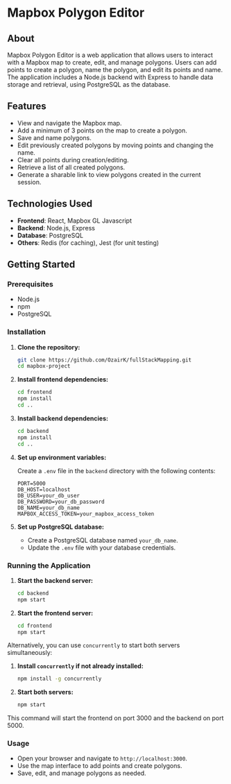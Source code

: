 
# Mapbox Polygon Editor

## About

Mapbox Polygon Editor is a web application that allows users to interact with a Mapbox map to create, edit, and manage polygons. Users can add points to create a polygon, name the polygon, and edit its points and name. The application includes a Node.js backend with Express to handle data storage and retrieval, using PostgreSQL as the database.

## Features

- View and navigate the Mapbox map.
- Add a minimum of 3 points on the map to create a polygon.
- Save and name polygons.
- Edit previously created polygons by moving points and changing the name.
- Clear all points during creation/editing.
- Retrieve a list of all created polygons.
- Generate a sharable link to view polygons created in the current session.

## Technologies Used

- **Frontend**: React, Mapbox GL Javascript
- **Backend**: Node.js, Express
- **Database**: PostgreSQL
- **Others**: Redis (for caching), Jest (for unit testing)

## Getting Started

### Prerequisites

- Node.js
- npm
- PostgreSQL

### Installation

1. **Clone the repository:**
   ```bash
   git clone https://github.com/OzairK/fullStackMapping.git
   cd mapbox-project
   ```

2. **Install frontend dependencies:**
   ```bash
   cd frontend
   npm install
   cd ..
   ```

3. **Install backend dependencies:**
   ```bash
   cd backend
   npm install
   cd ..
   ```

4. **Set up environment variables:**

   Create a `.env` file in the `backend` directory with the following contents:
   ```
   PORT=5000
   DB_HOST=localhost
   DB_USER=your_db_user
   DB_PASSWORD=your_db_password
   DB_NAME=your_db_name
   MAPBOX_ACCESS_TOKEN=your_mapbox_access_token
   ```

5. **Set up PostgreSQL database:**

   - Create a PostgreSQL database named `your_db_name`.
   - Update the `.env` file with your database credentials.

### Running the Application

1. **Start the backend server:**
   ```bash
   cd backend
   npm start
   ```

2. **Start the frontend server:**
   ```bash
   cd frontend
   npm start
   ```

Alternatively, you can use `concurrently` to start both servers simultaneously:

1. **Install `concurrently` if not already installed:**
   ```bash
   npm install -g concurrently
   ```

2. **Start both servers:**
   ```bash
   npm start
   ```

This command will start the frontend on port 3000 and the backend on port 5000.

### Usage

- Open your browser and navigate to `http://localhost:3000`.
- Use the map interface to add points and create polygons.
- Save, edit, and manage polygons as needed.

